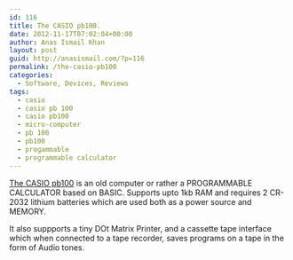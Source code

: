 ```yaml
---
id: 116
title: The CASIO pb100.
date: 2012-11-17T07:02:04+00:00
author: Anas Ismail Khan
layout: post
guid: http://anasismail.com/?p=116
permalink: /the-casio-pb100
categories:
  - Software, Devices, Reviews
tags:
  - casio
  - casio pb 100
  - casio pb100
  - micro-computer
  - pb 100
  - pb100
  - progammable
  - programmable calculator
---
```

[The CASIO pb100](http://pocket.free.fr/html/casio/pb-100_e.html) is an old computer or rather a PROGRAMMABLE CALCULATOR based on BASIC. Supports upto 1kb RAM and requires 2 CR-2032 lithium batteries which are used both as a power source and MEMORY.

It also suppports a tiny DOt Matrix Printer, and a cassette tape interface which when connected to a tape recorder, saves programs on a tape in the form of Audio tones.